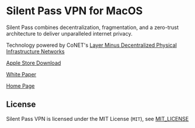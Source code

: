 # Silent Pass VPN for MacOS

Silent Pass combines decentralization, fragmentation, and a zero-trust architecture to deliver unparalleled internet privacy.

Technology powered by CoNET's [Layer Minus Decentralized Physical Infrastructure Networks](https://conet.network)

[Apple Store Download](https://apps.apple.com/ca/app/silent-pass-vpn/id6740261324)

[White Paper](https://doceng.conet.network/web2-bridging)

[Home Page](https://conet.network/tech/silent-pass/)

## License

Silent Pass VPN is licensed under the MIT License (`MIT`), see [MIT_LICENSE](./MIT_LICENSE)